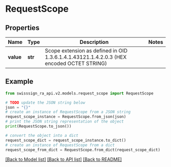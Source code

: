 # RequestScope


## Properties

Name | Type | Description | Notes
------------ | ------------- | ------------- | -------------
**value** | **str** | Scope extension as defined in OID 1.3.6.1.4.1.43121.1.4.2.0.3 (HEX encoded OCTET STRING) | 

## Example

```python
from swisssign_ra_api.v2.models.request_scope import RequestScope

# TODO update the JSON string below
json = "{}"
# create an instance of RequestScope from a JSON string
request_scope_instance = RequestScope.from_json(json)
# print the JSON string representation of the object
print(RequestScope.to_json())

# convert the object into a dict
request_scope_dict = request_scope_instance.to_dict()
# create an instance of RequestScope from a dict
request_scope_from_dict = RequestScope.from_dict(request_scope_dict)
```
[[Back to Model list]](../README.md#documentation-for-models) [[Back to API list]](../README.md#documentation-for-api-endpoints) [[Back to README]](../README.md)


